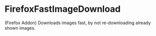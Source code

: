 # FirefoxFastImageDownload
(Firefox Addon) Downloads images fast, by not re-downloading already shown images.
